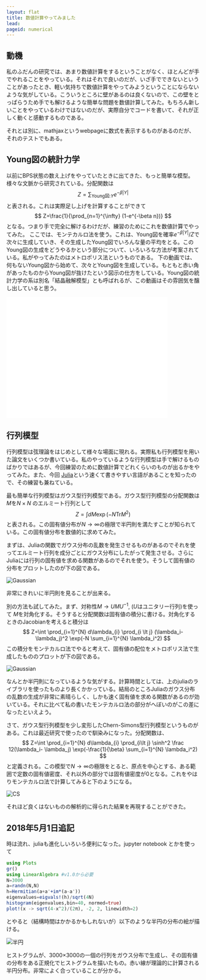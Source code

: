 ```yaml
---
layout: flat
title: 数値計算やってみました
lead:  
pageid: numerical
---
```

## 動機

私のふだんの研究では、あまり数値計算をするということがなく、ほとんどが手でやれることをやっている。それはそれで良いのだが、いざ手でできないということがあったとき、軽い気持ちで数値計算をやってみようということにならないような気がしている。こういうところに壁があるのは良くないので、この壁をとっぱらうため手でも解けるような簡単な問題を数値計算してみた。もちろん新しいことをやっているわけではないのだが、実際自分でコードを書いて、それが正しく動くと感動するものである。

それとは別に、mathjaxというwebpageに数式を表示するものがあるのだが、それのテストでもある。

## Young図の統計力学
以前にBPS状態の数え上げをやっていたときに出てきた、もっと簡単な模型。様々な文脈から研究されている。分配関数は
$$
Z=\sum_{\mathrm{Young図:} Y}e^{-\beta |Y|}
$$
と表される。これは実際足し上げを計算することができて
$$
Z=\frac{1}{\prod_{n=1}^{\infty} (1-e^{-\beta n})}
$$
となる。つまり手で完全に解けるわけだが、練習のためにこれを数値計算でやってみた。
ここでは、モンテカルロ法を使う。これは、Young図を確率$e^{-\beta|Y|}/Z$で次々に生成していき、その生成したYoung図でいろんな量の平均をとる。このYoung図の生成をどうやるかという部分について、いろいろな方法が考案されている。私がやってみたのはメトロポリス法というものである。
下の動画では、何もないYoung図から始めて、次々とYoung図を生成している。もともと赤い角があったものからYoung図が抜けたという図示の仕方をしている。Young図の統計力学の系は別名「結晶融解模型」とも呼ばれるが、この動画はその雰囲気を醸し出していると思う。
<iframe width="420" height="315" src="//www.youtube.com/embed/2XaY_hatrF4?rel=0" frameborder="0" allowfullscreen></iframe>

## 行列模型
行列模型は弦理論をはじめとして様々な場面に現れる。実際私も行列模型を用いた論文をいくつか書いている。私のやっているような行列模型は手で解けるものばかりではあるが、今回練習のために数値計算でどれくらいのものが出るかをやってみた。また、今回 [Julia](http://julialang.org/)という速くて書きやすい言語があることを知ったので、その練習も兼ねている。

最も簡単な行列模型はガウス型行列模型である。ガウス型行列模型の分配関数は$M$を$N\times N$
のエルミート行列として
$$
Z=\int dM \exp(-N \mathrm{Tr} M^2)
$$
と表される。この固有値分布が$N\to\infty$の極限で半円則を満たすことが知られている。この固有値分布を数値的に求めてみた。

まずは、Juliaの関数でガウス分布の乱数を発生させるものがあるのでそれを使ってエルミート行列を成分ごとにガウス分布にしたがって発生させる。さらにJuliaには行列の固有値を求める関数があるのでそれを使う。そうして固有値の分布をプロットしたのが下の図である。

![Gaussian](out.svg)

非常にきれいに半円則を見ることが出来る。

別の方法も試してみた。まず、対称性$M\to UMU^{-1}$, ($U$はユニタリー行列)を使って
$M$を対角化する。そうすると分配関数は固有値の積分に書ける。対角化するときのJacobianを考えると積分は
$$
Z=\int \prod_{i=1}^{N}
d\lambda_{i}
\prod_{i \lt j}
(\lambda_i-
\lambda_j)^2
\exp(-N \sum_{i=1}^{N} \lambda_i^2)
$$
この積分をモンテカルロ法でやると考えて、固有値の配位をメトロポリス法で生成したもののプロットが下の図である。

![Gaussian](out1.svg)

なんとか半円則になっているような気がする。計算時間としては、上のjuliaのライブラリを使ったものより長くかかっている。結局のところJuliaのガウス分布の乱数の生成が非常に素晴らしく、しかも速く固有値を求める関数があるのが効いている。それに比べて私の書いたモンテカルロ法の部分がへぼいのがこの差になったといえよう。

さて、ガウス型行列模型を少し変形したChern-Simons型行列模型というものがある。これは最近研究で使ったので馴染みになった。分配関数は、
$$
Z=\int \prod_{i=1}^{N}
d\lambda_{i}
\prod_{i\lt j}
\sinh^2 \frac 12(\lambda_i-
\lambda_j)
\exp(-\frac{1}{\beta} \sum_{i=1}^{N} \lambda_i^2)
$$
と定義される。この模型で$N\to \infty$の極限をとると、原点を中心とする、ある範囲で定数の固有値密度、それ以外の部分では固有値密度が0となる。これをやはりモンテカルロ法で計算してみると下のようになる。

![CS](out2.svg)

それほど良くはないものの解析的に得られた結果を再現することができた。

## 2018年5月1日追記
時は流れ、juliaも進化しいろいろ便利になった。jupyter notebook とかを使って

```julia
using Plots
gr()
using LinearAlgebra #v1.0から必要
N=3000
a=randn(N,N)
h=Hermitian(a+a'+im*(a-a'))
eigenvalues=eigvals!(h)/sqrt(4N)
histogram(eigenvalues,bin=40, normed=true)
plot!(x -> sqrt(4-x^2)/(2π), -2, 2, linewidth=2)
```

とやると（結構時間はかかるかもしれないが）以下のような半円の分布の絵が描ける。

![半円](semi-circle.svg)

ヒストグラムが、3000×3000の一個の行列をガウス分布で生成し、その固有値の分布をある正規化でヒストグラムを描いたもの。赤い線が理論的に計算される半円分布。非常によく合っていることが分かる。

<script type="text/x-mathjax-config">
  MathJax.Hub.Config({tex2jax: {inlineMath: [['$','$'], ['$','$']]}});
</script>
<script type="text/javascript" async
  src="https://cdn.mathjax.org/mathjax/latest/MathJax.js?config=TeX-AMS_CHTML">
</script>
